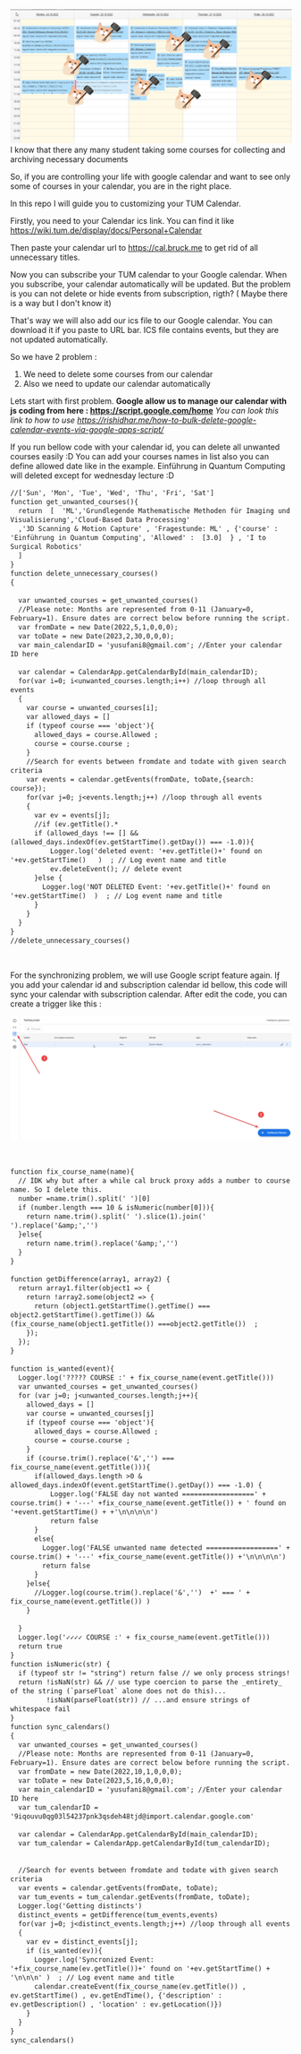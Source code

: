![img](logo.png)
I know that there any many student taking some courses for collecting and archiving necessary documents

So, if you are controlling your life with google calendar and want to see only some of courses in your calendar, 
you are in the right place.

In this repo I will guide you to customizing your TUM Calendar.


Firstly, you need to your Calendar ics link. You can find it like https://wiki.tum.de/display/docs/Personal+Calendar

Then paste your calendar url to https://cal.bruck.me to get rid of all unnecessary titles. 

Now you can subscribe your TUM calendar to your Google calendar. When you subscribe, your calendar automatically will be updated. But the problem is you can not delete or hide events from subscription, rigth? ( Maybe there is a way but I don't know it)

That's way we will also add our ics file to our Google calendar. You can download it if you paste to URL bar. 
ICS file contains events, but they are not updated automatically.

So we have 2 problem :
1. We need to delete some courses from our calendar
2. Also we need to update our calendar automatically

Lets start with first problem.
**Google allow us to manage our calendar with js coding from here : https://script.google.com/home**
_You can look this link to how to use https://rishidhar.me/how-to-bulk-delete-google-calendar-events-via-google-apps-script/_

If you run bellow code with your calendar id, you can delete all unwanted courses easily :D
You can add your courses names in list also you can define allowed date like in the example. Einführung in Quantum Computing will deleted except for wednesday lecture :D
```
//['Sun', 'Mon', 'Tue', 'Wed', 'Thu', 'Fri', 'Sat']
function get_unwanted_courses(){
  return  [  'ML','Grundlegende Mathematische Methoden für Imaging und Visualisierung','Cloud-Based Data Processing'
  ,'3D Scanning & Motion Capture' , 'Fragestunde: ML' , {'course' : 'Einführung in Quantum Computing', 'Allowed' :  [3.0]  } , 'I to Surgical Robotics' 
  ]
}
function delete_unnecessary_courses()
{

  var unwanted_courses = get_unwanted_courses()
  //Please note: Months are represented from 0-11 (January=0, February=1). Ensure dates are correct below before running the script.
  var fromDate = new Date(2022,5,1,0,0,0); 
  var toDate = new Date(2023,2,30,0,0,0);
  var main_calendarID = 'yusufani8@gmail.com'; //Enter your calendar ID here

  var calendar = CalendarApp.getCalendarById(main_calendarID);
  for(var i=0; i<unwanted_courses.length;i++) //loop through all events
  {
    var course = unwanted_courses[i];
    var allowed_days = []
    if (typeof course === 'object'){
      allowed_days = course.Allowed ;
      course = course.course ;
    }
    //Search for events between fromdate and todate with given search criteria
    var events = calendar.getEvents(fromDate, toDate,{search: course});
    for(var j=0; j<events.length;j++) //loop through all events
    {
      var ev = events[j];
      //if (ev.getTitle().*
      if (allowed_days !== [] && (allowed_days.indexOf(ev.getStartTime().getDay()) === -1.0)){
          Logger.log('deleted event: '+ev.getTitle()+' found on '+ev.getStartTime()   )  ; // Log event name and title
          ev.deleteEvent(); // delete event
      }else {
        Logger.log('NOT DELETED Event: '+ev.getTitle()+' found on '+ev.getStartTime()  )  ; // Log event name and title
      }
    }
  }
}
//delete_unnecessary_courses()



```





For the synchronizing problem, we will use Google script feature again. Iƒ you add your calendar id and subscription calendar id bellow,
this code will sync your calendar with subscription calendar. After edit the code, you can create a trigger like this : 

![img](img.png)

```


function fix_course_name(name){
  // IDK why but after a while cal bruck proxy adds a number to course name. So I delete this.
  number =name.trim().split(' ')[0] 
  if (number.length === 10 & isNumeric(number[0])){
    return name.trim().split(' ').slice(1).join(' ').replace('&amp;','')
  }else{
    return name.trim().replace('&amp;','')
  }
}

function getDifference(array1, array2) {
  return array1.filter(object1 => {
    return !array2.some(object2 => {
      return (object1.getStartTime().getTime() === object2.getStartTime().getTime()) && (fix_course_name(object1.getTitle()) ===object2.getTitle())  ;
    });
  });
}

function is_wanted(event){
  Logger.log('????? COURSE :' + fix_course_name(event.getTitle()))
  var unwanted_courses = get_unwanted_courses()
  for (var j=0; j<unwanted_courses.length;j++){
    allowed_days = []
    var course = unwanted_courses[j]
    if (typeof course === 'object'){
      allowed_days = course.Allowed ;
      course = course.course ;
    }
    if (course.trim().replace('&','') === fix_course_name(event.getTitle())){
      if(allowed_days.length >0 & allowed_days.indexOf(event.getStartTime().getDay()) === -1.0) {
          Logger.log('FALSE day not wanted ==================' + course.trim() + '---' +fix_course_name(event.getTitle()) + ' found on '+event.getStartTime() + +'\n\n\n\n')
          return false
      }
      else{
        Logger.log('FALSE unwanted name detected ==================' + course.trim() + '---' +fix_course_name(event.getTitle()) +'\n\n\n\n')
        return false
      }
    }else{
      //Logger.log(course.trim().replace('&','')  +' === ' + fix_course_name(event.getTitle()) )
    }
    
  }
  Logger.log('✓✓✓✓ COURSE :' + fix_course_name(event.getTitle()))
  return true
}
function isNumeric(str) {
  if (typeof str != "string") return false // we only process strings!  
  return !isNaN(str) && // use type coercion to parse the _entirety_ of the string (`parseFloat` alone does not do this)...
         !isNaN(parseFloat(str)) // ...and ensure strings of whitespace fail
}
function sync_calendars()
{
  var unwanted_courses = get_unwanted_courses()
  //Please note: Months are represented from 0-11 (January=0, February=1). Ensure dates are correct below before running the script.
  var fromDate = new Date(2022,10,1,0,0,0); 
  var toDate = new Date(2023,5,16,0,0,0); 
  var main_calendarID = 'yusufani8@gmail.com'; //Enter your calendar ID here
  var tum_calendarID = '9iqouvu0qg03l54237pnk3qsdeh48tjd@import.calendar.google.com'

  var calendar = CalendarApp.getCalendarById(main_calendarID);
  var tum_calendar = CalendarApp.getCalendarById(tum_calendarID);


  //Search for events between fromdate and todate with given search criteria
  var events = calendar.getEvents(fromDate, toDate);
  var tum_events = tum_calendar.getEvents(fromDate, toDate);
  Logger.log('Getting distincts')
  distinct_events = getDifference(tum_events,events)
  for(var j=0; j<distinct_events.length;j++) //loop through all events
  {
    var ev = distinct_events[j];
    if (is_wanted(ev)){
      Logger.log('Syncronized Event: '+fix_course_name(ev.getTitle())+' found on '+ev.getStartTime() + '\n\n\n' )  ; // Log event name and title
      calendar.createEvent(fix_course_name(ev.getTitle()) , ev.getStartTime() , ev.getEndTime(), {'description' : ev.getDescription() , 'location' : ev.getLocation()})
    }
  }
}
sync_calendars()

```